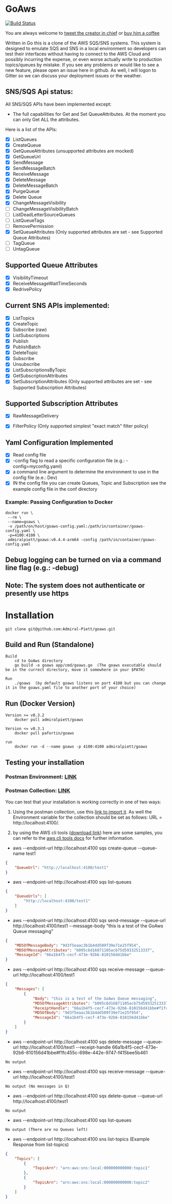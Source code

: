 # GoAws
[![Build Status](https://travis-ci.org/p4tin/goaws.svg?branch=master)](https://travis-ci.org/p4tin/goaws)

You are always welcome to [tweet the creator in chief](https://twitter.com/gocodecloud) or [buy him a coffee](https://www.paypal.me/p4tin)

Written in Go this is a clone of the AWS SQS/SNS systems.  This system is designed to emulate SQS and SNS in a local environment so developers can test their interfaces without having to connect to the AWS Cloud and possibly incurring the expense, or even worse actually write to production topics/queues by mistake.  If you see any problems or would like to see a new feature, please open an issue here in github.  As well, I will logon to Gitter so we can discuss your deployment issues or the weather.


## SNS/SQS Api status:

All SNS/SQS APIs have been implemented except:
 - The full capabilities for Get and Set QueueAttributes.  At the moment you can only Get ALL the attributes.

Here is a list of the APIs:
 - [x] ListQueues
 - [x] CreateQueue
 - [x] GetQueueAttributes (unsupported attributes are mocked)
 - [x] GetQueueUrl
 - [x] SendMessage
 - [x] SendMessageBatch
 - [x] ReceiveMessage
 - [x] DeleteMessage
 - [x] DeleteMessageBatch
 - [x] PurgeQueue
 - [x] Delete Queue
 - [x] ChangeMessageVisibility
 - [ ] ChangeMessageVisibilityBatch
 - [ ] ListDeadLetterSourceQueues
 - [ ] ListQueueTags
 - [ ] RemovePermission
 - [x] SetQueueAttributes (Only supported attributes are set - see Supported Queue Attributes)
 - [ ] TagQueue
 - [ ] UntagQueue

## Supported Queue Attributes

 - [x] VisibilityTimeout
 - [x] ReceiveMessageWaitTimeSeconds
 - [x] RedrivePolicy

## Current SNS APIs implemented:

 - [x] ListTopics
 - [x] CreateTopic
 - [x] Subscribe (raw)
 - [x] ListSubscriptions
 - [x] Publish
 - [x] PublishBatch
 - [x] DeleteTopic
 - [x] Subscribe
 - [x] Unsubscribe
 - [X] ListSubscriptionsByTopic
 - [x] GetSubscriptionAttributes
 - [x] SetSubscriptionAttributes (Only supported attributes are set - see Supported Subscription Attributes)

## Supported Subscription Attributes

  - [x] RawMessageDelivery
  - [x] FilterPolicy (Only supported simplest "exact match" filter policy)


## Yaml Configuration Implemented

 - [x] Read config file
 - [x] -config flag to read a specific configuration file (e.g.: -config=myconfig.yaml)
 - [x] a command line argument to determine the environment to use in the config file (e.e.: Dev)
 - [x] IN the config file you can create Queues, Topic and Subscription see the example config file in the conf directory

### Example: Passing Configuration to Docker
```shell
docker run \
 --rm \
 --name=goaws \
 -v /path/on/host/goaws-config.yaml:/path/in/container/goaws-config.yaml \
 -p=4100:4100 \
 admiralpiett/goaws:v0.4.4-arm64 -config /path/in/container/goaws-config.yaml
```

## Debug logging can be turned on via a command line flag (e.g.: -debug)

## Note:  The system does not authenticate or presently use https

# Installation

    git clone git@github.com:Admiral-Piett/goaws.git

## Build and Run (Standalone)

    Build
        cd to GoAws directory
        go build -o goaws app/cmd/goaws.go  (The goaws executable should be in the currect directory, move it somewhere in your $PATH)

    Run
        ./goaws  (by default goaws listens on port 4100 but you can change it in the goaws.yaml file to another port of your choice)


## Run (Docker Version)

    Version >= v0.3.2
        docker pull admiralpiett/goaws

    Version <= v0.3.1
        docker pull pafortin/goaws

    run
        docker run -d --name goaws -p 4100:4100 admiralpiett/goaws



## Testing your installation

### Postman Environment: [LINK](..%2Fpostman%2FGoAWS%20Local.postman_environment.json)
### Postman Collection: [LINK](https://api.postman.com/collections/4714469-2b32c9da-aad4-4e9e-baee-6c11be6798a3?access_key=PMAT-01HG1KVFDXGGKH62KT141MBC0Z)

You can test that your installation is working correctly in one of two ways:

 1.  Using the postman collection, use this [link to import it](https://api.postman.com/collections/4714469-2b32c9da-aad4-4e9e-baee-6c11be6798a3?access_key=PMAT-01HG1KVFDXGGKH62KT141MBC0Z).  As well the Environment variable for the collection should be set as follows:  URL = http://localhost:4100/.

 2. by using the AWS cli tools ([download link](http://docs.aws.amazon.com/cli/latest/userguide/installing.html)) here are some samples, you can refer to the [aws cli tools docs](http://docs.aws.amazon.com/cli/latest/reference/) for further information.

* aws --endpoint-url http://localhost:4100 sqs create-queue --queue-name test1
```json
{
    "QueueUrl": "http://localhost:4100/test1"
}
```
* aws --endpoint-url http://localhost:4100 sqs list-queues
```json
{
    "QueueUrls": [
        "http://localhost:4100/test1"
    ]
}
```
* aws --endpoint-url http://localhost:4100 sqs send-message --queue-url http://localhost:4100/test1 --message-body "this is a test of the GoAws Queue messaging"
```json
{
    "MD5OfMessageBody": "9d3f5eaac3b1b4dd509f39e71e25f954",
    "MD5OfMessageAttributes": "b095c6d16871105acb75d59332513337",
    "MessageId": "66a1b4f5-cecf-473e-92b6-810156d41bbe"
}
```
* aws --endpoint-url http://localhost:4100 sqs receive-message --queue-url http://localhost:4100/test1
```json
{
    "Messages": [
        {
            "Body": "this is a test of the GoAws Queue messaging",
            "MD5OfMessageAttributes": "b095c6d16871105acb75d59332513337",
            "ReceiptHandle": "66a1b4f5-cecf-473e-92b6-810156d41bbe#f1fc455c-698e-442e-9747-f415bee5b461",
            "MD5OfBody": "9d3f5eaac3b1b4dd509f39e71e25f954",
            "MessageId": "66a1b4f5-cecf-473e-92b6-810156d41bbe"
        }
    ]
}
```
* aws --endpoint-url http://localhost:4100 sqs delete-message --queue-url http://localhost:4100/test1 --receipt-handle 66a1b4f5-cecf-473e-92b6-810156d41bbe#f1fc455c-698e-442e-9747-f415bee5b461
```
No output
```
* aws --endpoint-url http://localhost:4100 sqs receive-message --queue-url http://localhost:4100/test1
```
No output (No messages in Q)
```
* aws --endpoint-url http://localhost:4100 sqs delete-queue --queue-url http://localhost:4100/test1
```
No output
```
* aws --endpoint-url http://localhost:4100 sqs list-queues
```
No output (There are no Queues left)
```

* aws --endpoint-url http://localhost:4100 sns list-topics  (Example Response from list-topics)
```json
{
    "Topics": [
        {
            "TopicArn": "arn:aws:sns:local:000000000000:topic1"
        },
        {
            "TopicArn": "arn:aws:sns:local:000000000000:topic2"
        }
    ]
}
```
